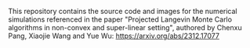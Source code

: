This repository contains the source code and images for the numerical simulations referenced in the paper "Projected Langevin Monte Carlo algorithms in non-convex and super-linear setting", authored by Chenxu Pang, Xiaojie Wang and Yue Wu: https://arxiv.org/abs/2312.17077
